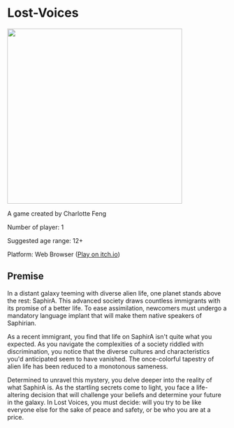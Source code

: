 # Lost-Voices

<img src="https://mechanicsofmagic.com/wp-content/uploads/2023/03/theme.png" width="400" />

A game created by Charlotte Feng

Number of player: 1

Suggested age range: 12+

Platform: Web Browser ([Play on itch.io](https://cfenggames.itch.io/lost-voices))


## Premise

In a distant galaxy teeming with diverse alien life, one planet stands above the rest: SaphirA. This advanced society draws countless immigrants with its promise of a better life. To ease assimilation, newcomers must undergo a mandatory language implant that will make them native speakers of Saphirian.

As a recent immigrant, you find that life on SaphirA isn't quite what you expected. As you navigate the complexities of a society riddled with discrimination, you notice that the diverse cultures and characteristics you'd anticipated seem to have vanished. The once-colorful tapestry of alien life has been reduced to a monotonous sameness.

Determined to unravel this mystery, you delve deeper into the reality of what SaphirA is. As the startling secrets come to light, you face a life-altering decision that will challenge your beliefs and determine your future in the galaxy. In Lost Voices, you must decide: will you try to be like everyone else for the sake of peace and safety, or be who you are at a price.
